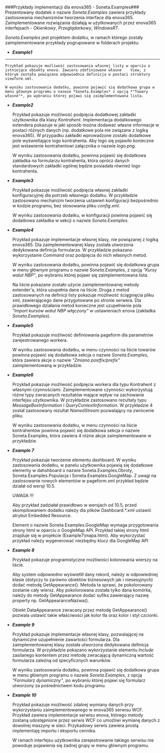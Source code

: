###Przykłady implementacji dla enova365 - Soneta.Examples###
Prezentowany dodatek o nazwie *Soneta.Examples* zawiera przykłady zastosowania mechanizmów tworzenia interface dla enova365. Zaimplementowane rozwiązania działają w użytkowanych przez enova365 interfejsach - *Okienkowy*, *Przeglądarkowy*, *WindowsRT*.


*Soneta.Examples* jest projektem dodatku, w ramach którego zostały zaimplementowane przykłady pogrupowane w folderach projektu:

* ***Example1*** 
-----------------------------------------------------------------------------------------------------

    Przykład pokazuje możliwość zastosowania własnej listy w oparciu o istniejące obiekty enova. Zawiera zdefiniowane własne    View, z którym została powiązana odpowiednia definicja w postaci struktury viewform.xml. 
    
    W wyniku zastosowania dodatku, powinna pojawić się dodatkowa grupa w menu głównym programu o nazwie *Soneta.Examples* z opcją *"Towary własne"*, po wybraniu której pojawi się zaimplementowana lista.

* ***Example2*** 

    Przykład pokazuje możliwość podpięcia dodatkowej zakładki użytkownika dla klasy *Kontrahent*.
Implementacja dodatkowego extendera pokazuje w jaki sposób można dodawać własne informacje
w postaci różnych danych (np. dodatkowe pola nie związane z logiką enova365). W przypadku 
zakładki wprowadzone zostało dodatkowe pole wyświetlające logo kontrahenta. Aby logo
się pojawiło konieczne jest wstawienie kontrahentowi załącznika o nazwie *logo.png*.
 
    W wyniku zastosowania dodatku, powinna pojawić się dodatkowa zakładka na formularzu
kontrahenta, która oprócz danych standardowych zakładki ogólnej będzie posiadała również
logo kontrahenta.

* ***Example3*** 

    Przykład pokazuje możliwość podpięcia własnej zakładki konfiguracyjnej dla potrzeb własnego dodatku.
W przykładzie zastosowano mechanizm tworzenia ustawień konfiguracji bezpośrednio w kodzie programu,
bez stosowania pliku *config.xml*.

    W wyniku zastosowania dodatku, w konfiguracji powinna pojawić się dodatkowa zakładka w sekcji o nazwie 
*Soneta.Examples*.


* ***Example4*** 

    Przykład pokazuje implementacje własnej klasy, nie powiązanej z logiką enova365. Dla zaimplementowanej 
klasy została utworzona dedykowana definicja formularza. W przykładzie pokazano wykorzystanie *Command* 
oraz podpięcia do nich własnych metod. 

    W wyniku zastosowania dodatku, powinna pojawić się dodatkowa grupa w menu głównym programu o nazwie 
*Soneta.Examples*, z opcją *"Kursy walut NBP"*, po wybraniu której pojawi się zaimplementowana lista.
    
    Na liście pokazane zostało użycie zaimplementowanej metody extender'a, która uzupełnia dane na liście.
Druga z metod zastosowanych na definicji listy pokazuje możliwość ściągnięcia pliku xml, zawierającego
dane przygotowane po stronie serwera. Dla prawidłowego działania metod konieczne jest uzupełnienie pola  
*"Import kursów walut NBP włączony"* w ustawieniach enova (zakładka *Soneta.Examples*).

* ***Example5*** 

    Przykład pokazuje możliwość definiowania pageform dla parametrów zarejestrowanego workera.

    W wyniku zastosowania dodatku, w menu czynności na liście towarów powinna pojawić się dodatkowa 
sekcja o nazwie *Soneta.Examples*, która zawiera akcje o nazwie *"Zmiana postfix/prefix"* zaimplementowaną 
w przykładzie.


* ***Example6*** 

    Przykład pokazuje możliwość podpięcia workera dla typu Kontrahent z własnymi czynnościami. Zaimplementowane czynności wykorzystują różne typy zwracanych rezultatów mające wpływ na zachowanie interfejsu użytkownika. W przykładzie zastosowano rezultaty typu *MessageBoxInformation* i *QueryContextInformation*. W przykładzie 4 został zastosowany rezultat *NamedStream* pozwalający na zwrócenie pliku.

    W wyniku zastosowania dodatku, w menu czynności na liście kontrahentów powinna pojawić się dodatkowa 
sekcja o nazwie Soneta.Examples, która zawiera 4 różne akcje zaimplementowane w przykładzie.


* ***Example 7***

    Przykład pokazuje tworzenie elementu dashboard. W wyniku zastosowania dodatku, w panelu użytkownika pojawią się dodatkowe elementy w dahshboard o nazwie Soneta.Examples.Obroty, Soneta.Examples.Populacja i Soneta.Examples.GoogleMap. Z uwagi na zastosowanie nowych elementów w pageform.xml przykład będzie działał od wersji 10.5. 
    
    UWAGA !!!

    Aby przykład zadziałał prawidłowo w wersjach od 10.5, przed skompilowaniem dodatku należy dla plików
Dashboard.*.xml ustawić atrybut Embedded Resource.

    Element o nazwie Soneta.Examples.GoogleMap wymaga przygotowania strony html w oparciu o GoogleMap API. Przykład takiej strony html znajduje się w projekcie (Example7\mapa.html). Aby wykorzystać przykład należy wygenerować niezbędny klucz dla GoogleMap API

* ***Example 8***
  
    Przykład pokazuje programistyczne możliwości kolorowania wierszy na liście. 
  
    Aby system odpowiedno wyświetlił dany rekord, należy w odpowiedniej klasie (dotyczy to zarówno obiektów biznesowych jak i niesesyjnych) dodać metodę GetAppearance(). Metoda ta sprawi, że pokolorowany zostanie cały wiersz. Aby pokolorowana została tylko dana komórka, należy do metody GetAppearance dodać sufiks zawierający nazwę property np. GetAppearanceNazwa(). 
  
    Obiekt DataAppearance zwracany przez metodę GetAppearance() pozwala ustawić takie właściwości jak kolor tła oraz kolor i styl czcionki.
  
* ***Example 9***

	Przykład pokazuje implementacje własnej klasy, pozwalającej na dynamiczne uzupełnienie zawartości 
formularza. Dla zaimplementowanej klasy została utworzona dedykowana definicja formularza. 
	W przykładzie pokazano wykorzystanie elementu *Include* zasilanego kontentem przez metodę zwracającą
dynamiczną wartość formularza zależną od specyficznych warunków. 

	W wyniku zastosowania dodatku, powinna pojawić się dodatkowa grupa w menu głównym programu o nazwie 
	*Soneta.Examples*, z opcją *"Formularz dynamiczny"*, po wybraniu której pojawi się formularz utworzony
	za pośrednictwem kodu programu.

* ***Example 10***

	Przykład pokazuje możliwość zdalnej wymiany danych przy wykorzystaniu zaimplementowanego w enova365 serwisu WCF. 		Przykład zawiera implementacje serwisu enova, którego metody zostaną udostępnione przez serwis WCF co umożliwi 		wymianę danych z dowolnej maszyny w sieci. Przykadowy serwis zawiera prostą implementaję importu i eksportu cennika.
   
	W ramach interfejsu użytkownika zarejestrowanie takiego serwisu nie powoduje pojawienia się żadnej grupy w menu głównym programu.
